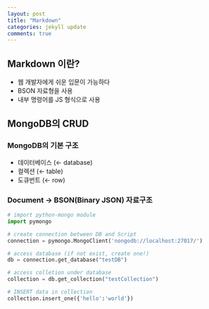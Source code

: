 ```yaml
---
layout: post
title: "Markdown"
categories: jekyll update
comments: true
---
```


## Markdown 이란?

- 웹 개발자에게 쉬운 입문이 가능하다
- BSON 자료형을 사용
- 내부 명령어를 JS 형식으로 사용

## MongoDB의 CRUD

### MongoDB의 기본 구조

- 데이터베이스 (← database)
- 컬렉션 (← table)
- 도큐번트 (← row)

### Document → BSON(Binary JSON) 자료구조

``` python
# import python-mongo module
import pymongo

# create connection between DB and Script
connection = pymongo.MongoClient('nongodb://localhost:27017/')

# access database (if not exist, create one!)
db = connection.get_database("testDB")

# access colletion under database
collection = db.get_collection("testCollection")

# INSERT data in collection
collection.insert_one({'hello':'world'})
```